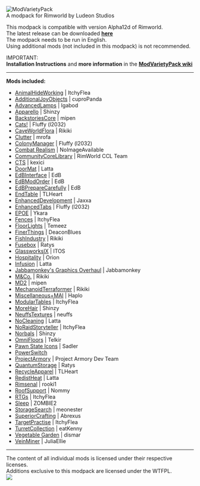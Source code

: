 ![ModVarietyPack](http://i.imgur.com/AoDloic.png)    
A modpack for Rimworld by Ludeon Studios

This modpack is compatible with version Alpha12d of Rimworld.        
The latest release can be downloaded **[here](https://github.com/simon-82/ModVarietyPack/releases)**    
The modpack needs to be run in English.    
Using additional mods (not included in this modpack) is not recommended.        
     
IMPORTANT:    
**Installation Instructions** and **more information** in the **[ModVarietyPack wiki](https://github.com/simon-82/ModVarietyPack/wiki)**     

____     
**Mods included:** 

* [AnimalHideWorking](https://ludeon.com/forums/index.php?topic=2569.0) | ItchyFlea
* [AdditionalJoyObjects](https://ludeon.com/forums/index.php?topic=13400.0) | cuproPanda
* [AdvancedLamps](https://ludeon.com/forums/index.php?topic=6813.0) | Igabod
* [Apparello](https://ludeon.com/forums/index.php?topic=5085.msg48933#msg48933) | Shinzy
* [BackstoriesCore](https://ludeon.com/forums/index.php?topic=11730.0) | mipen
* [Cats!](https://ludeon.com/forums/index.php?topic=15457.0) | Fluffy (l2032)
* [CaveWorldFlora](https://ludeon.com/forums/index.php?topic=13172.msg133446#msg133446) | Rikiki
* [Clutter](https://ludeon.com/forums/index.php?topic=2541.0) | mrofa 
* [ColonyManager](https://ludeon.com/forums/index.php?topic=16888.0) | Fluffy (l2032)
* [Combat Realism](https://ludeon.com/forums/index.php?topic=9759.0) | NoImageAvailable
* [CommunityCoreLibrary](https://ludeon.com/forums/index.php?topic=14172.0) | RimWorld CCL Team
* [CTS](https://ludeon.com/forums/index.php?topic=14763.0) | kexici
* [DoorMat](https://ludeon.com/forums/index.php?topic=11171.0) | Latta
* [EdBInterface](https://ludeon.com/forums/index.php?topic=5258.0) | EdB
* [EdBModOrder](https://ludeon.com/forums/index.php?topic=7454.0) | EdB
* [EdBPrepareCarefully](https://ludeon.com/forums/index.php?topic=6261.0) | EdB
* [EndTable](https://ludeon.com/forums/index.php?topic=16554.0) | TLHeart
* [EnhancedDevelopment](https://ludeon.com/forums/index.php?topic=15606.0) | Jaxxa
* [EnhancedTabs](https://ludeon.com/forums/index.php?topic=16120.0) | Fluffy (l2032)
* [EPOE](https://ludeon.com/forums/index.php?topic=10571.0) | Ykara
* [Fences](https://ludeon.com/forums/index.php?topic=10623.0) | ItchyFlea
* [FloorLights](http://temeez.me) | Temeez
* [FinerThings](https://ludeon.com/forums/index.php?topic=10865.0) | DeaconBlues
* [FishIndustry](https://ludeon.com/forums/index.php?topic=13172.msg133445#msg133445) | Rikiki
* [Fusebox](https://ludeon.com/forums/index.php?topic=11272.0) | Ratys
* [GlassworksIX](https://ludeon.com/forums/index.php?topic=3223.0) | ITOS
* [Hospitality](https://ludeon.com/forums/index.php?topic=11444.0) | Orion
* [Infusion](https://ludeon.com/forums/index.php?topic=12783.0) | Latta
* [Jabbamonkey's Graphics Overhaul](https://ludeon.com/forums/index.php?topic=10895.0) | Jabbamonkey
* [M&Co.](http://ludeon.com/forums/index.php?topic=5930.0) | Rikiki
* [MD2](https://ludeon.com/forums/index.php?topic=7380.0) | mipen
* [MechanoidTerraformer](https://ludeon.com/forums/index.php?topic=13172.0) | Rikiki
* [Miscellaneous+MAI](https://ludeon.com/forums/index.php?topic=3612.0) | Haplo
* [ModularTables](https://ludeon.com/forums/index.php?topic=10623.0) | ItchyFlea
* [MoreHair](https://ludeon.com/forums/index.php?topic=6585.0) | Shinzy
* [NeuffsTextures](https://github.com/neuffs/NeuffsTextures) | neuffs
* [NoCleaning](https://ludeon.com/forums/index.php?topic=11171.0) | Latta
* [NoRaidStoryteller](https://ludeon.com/forums/index.php?topic=10623.0) | ItchyFlea
* [Norbals](https://ludeon.com/forums/index.php?topic=7670.0) | Shinzy
* [OmniFloors](https://ludeon.com/forums/index.php?topic=4373.0) | Telkir
* [Pawn State Icons](https://ludeon.com/forums/index.php?topic=9163.0) | Sadler
* [PowerSwitch](http://ludeon.com/forums/index.php?board=15.0)
* [ProjectArmory](http://moddb.com/mods/project-armory) | Project Armory Dev Team
* [QuantumStorage](https://ludeon.com/forums/index.php?topic=11272.0) | Ratys
* [RecycleApparel](https://ludeon.com/forums/index.php?topic=16626.0) | TLHeart
* [RedistHeat](https://ludeon.com/forums/index.php?topic=11056.0) | Latta
* [Rimsenal](https://ludeon.com/forums/index.php?topic=11160.0) | rooki1
* [RoofSupport](https://ludeon.com/forums/index.php?topic=7458.0) | Nommy
* [RTGs](https://ludeon.com/forums/index.php?topic=10623.0) | ItchyFlea
* [Sleep](https://ludeon.com/forums/index.php?topic=15162.0) | ZOMBIE2
* [StorageSearch](https://ludeon.com/forums/index.php?topic=16658.0) | meonester 
* [SuperiorCrafting](https://ludeon.com/forums/index.php?topic=11741.0) | Abrexus
* [TargetPractise](https://ludeon.com/forums/index.php?topic=10623.0) | ItchyFlea
* [TurretCollection](https://ludeon.com/forums/index.php?topic=6895.0) | eatKenny
* [Vegetable Garden](https://ludeon.com/forums/index.php?topic=12934.0) | dismar
* [VeinMiner](https://ludeon.com/forums/index.php?topic=9616.0) | JuliaEllie     

____     
The content of all individual mods is licensed under their respective licenses.    
Additions exclusive to this modpack are licensed under the WTFPL.     
[<img src="http://www.wtfpl.net/wp-content/uploads/2012/12/wtfpl-badge-1.png">](http://www.wtfpl.net/)
